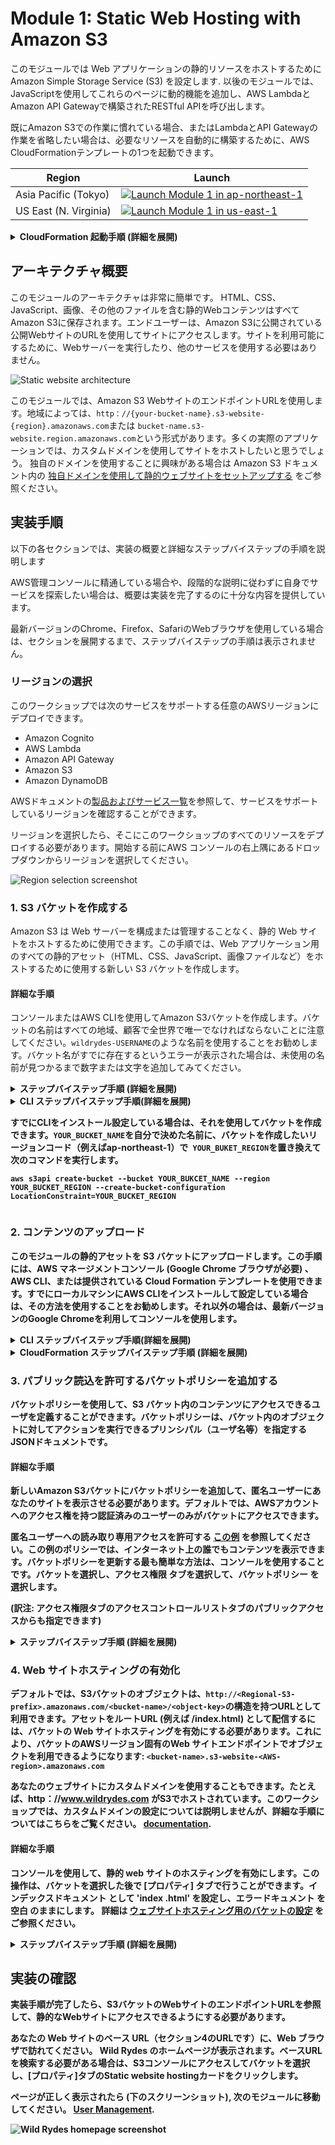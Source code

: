 # Module 1: Static Web Hosting with Amazon S3

このモジュールでは Web アプリケーションの静的リソースをホストするために Amazon Simple Storage Service (S3) を設定します. 以後のモジュールでは、JavaScriptを使用してこれらのページに動的機能を追加し、AWS LambdaとAmazon API Gatewayで構築されたRESTful APIを呼び出します。

既にAmazon S3での作業に慣れている場合、またはLambdaとAPI Gatewayの作業を省略したい場合は、必要なリソースを自動的に構築するために、AWS CloudFormationテンプレートの1つを起動できます。

Region| Launch
------|-----
Asia Pacific (Tokyo) | [![Launch Module 1 in ap-northeast-1](http://docs.aws.amazon.com/AWSCloudFormation/latest/UserGuide/images/cloudformation-launch-stack-button.png)](https://console.aws.amazon.com/cloudformation/home?region=ap-northeast-1#/stacks/new?stackName=wildrydes-webapp-1&templateURL=https://s3.amazonaws.com/wildrydes-ap-northeast-1/WebApplication/1_StaticWebHosting/webapp-static-hosting.yaml)
US East (N. Virginia) | [![Launch Module 1 in us-east-1](http://docs.aws.amazon.com/AWSCloudFormation/latest/UserGuide/images/cloudformation-launch-stack-button.png)](https://console.aws.amazon.com/cloudformation/home?region=us-east-1#/stacks/new?stackName=wildrydes-webapp-1&templateURL=https://s3.amazonaws.com/wildrydes-us-east-1/WebApplication/1_StaticWebHosting/webapp-static-hosting.yaml)

<details>
<summary><strong>CloudFormation 起動手順 (詳細を展開)</strong></summary><p>

1. 好みのリージョンの **Launch Stack** をクリックします。

1. テンプレートの選択ページで **次へ** をクリックします。

1. **Website Bucket Name** に `wildrydes-USERNAME` のような世界で唯一の値を入力し、**次へ** をクリックします。
    ![Speficy Details Screenshot](../images/module1-cfn-specify-details.png)

1. オプションページではすべてデフォルトのままで **次へ** をクリックします。

1. 確認ページでは "AWS CloudFormation によって IAM リソースが作成される場合があることを承認"のボックスを **チェック** し、 **作成** をクリックします。

    ![Acknowledge IAM Screenshot](../images/cfn-ack-iam.png)

    このテンプレートでは、カスタムリソースを使用して静的なWebサイト資産を中央のS3バケットから独自の専用バケットにコピーします。カスタムリソースがアカウントの新しいバケットに書き込むためには、これらのアクセス許可を引き受けられるIAMロールを作成する必要があります。

1. `wildrydes-webapp-1` スタックが `CREATE_COMPLETE` ステータスに変わるまで待ちます。

1. `wildrydes-webapp-1` を選択し, **出力** タブをクリックして WebsiteURL のリンクをクリックします。

1. Wild Rydes のホームページが正しく動作することを確認し、次のモジュールへ移動してください。 [User Management](../2_UserManagement).

</p></details>


## アーキテクチャ概要

このモジュールのアーキテクチャは非常に簡単です。 HTML、CSS、JavaScript、画像、その他のファイルを含む静的WebコンテンツはすべてAmazon S3に保存されます。エンドユーザーは、Amazon S3に公開されている公開WebサイトのURLを使用してサイトにアクセスします。サイトを利用可能にするために、Webサーバーを実行したり、他のサービスを使用する必要はありません。

![Static website architecture](../images/static-website-architecture.png)

このモジュールでは、Amazon S3 WebサイトのエンドポイントURLを使用します。地域によっては、`http：//{your-bucket-name}.s3-website-{region}.amazonaws.com`または `bucket-name.s3-website.region.amazonaws.com`という形式があります。多くの実際のアプリケーションでは、カスタムドメインを使用してサイトをホストしたいと思うでしょう。 独自のドメインを使用することに興味がある場合は Amazon S3 ドキュメント内の [独自ドメインを使用して静的ウェブサイトをセットアップする](https://docs.aws.amazon.com/ja_jp/AmazonS3/latest/dev/website-hosting-custom-domain-walkthrough.html) をご参照ください。

## 実装手順

以下の各セクションでは、実装の概要と詳細なステップバイステップの手順を説明します

AWS管理コンソールに精通している場合や、段階的な説明に従わずに自身でサービスを探索したい場合は、概要は実装を完了するのに十分な内容を提供しています。

最新バージョンのChrome、Firefox、SafariのWebブラウザを使用している場合は、セクションを展開するまで、ステップバイステップの手順は表示されません。

### リージョンの選択

このワークショップでは次のサービスをサポートする任意のAWSリージョンにデプロイできます。

- Amazon Cognito
- AWS Lambda
- Amazon API Gateway
- Amazon S3
- Amazon DynamoDB

AWSドキュメントの[製品およびサービス一覧](https://aws.amazon.com/about-aws/global-infrastructure/regional-product-services/)を参照して、サービスをサポートしているリージョンを確認することができます。

リージョンを選択したら、そこにこのワークショップのすべてのリソースをデプロイする必要があります。開始する前にAWS コンソールの右上隅にあるドロップダウンからリージョンを選択してください。

![Region selection screenshot](../images/region-selection.png)

### 1. S3 バケットを作成する

Amazon S3 は Web サーバーを構成または管理することなく、静的 Web サイトをホストするために使用できます。この手順では、Web アプリケーション用のすべての静的アセット（HTML、CSS、JavaScript、画像ファイルなど）をホストするために使用する新しい S3 バケットを作成します。

#### 詳細な手順

コンソールまたはAWS CLIを使用してAmazon S3バケットを作成します。バケットの名前はすべての地域、顧客で全世界で唯一でなければならないことに注意してください。`wildrydes-USERNAME`のような名前を使用することをお勧めします。バケット名がすでに存在するというエラーが表示された場合は、未使用の名前が見つかるまで数字または文字を追加してみてください。

<details>
<summary><strong>ステップバイステップ手順 (詳細を展開)</strong></summary><p>

1. AWS マネージメントコンソールで **サービス** から ストレージの下にある **S3** を選択します。

1. **+バケットを作成する** を選択します。

1. `wildrydes-USERNAME`のような全世界で唯一の名前をバケット名に指定します。

1. このワークショップで利用するリージョンを選択します。

1. "既存のバケットから設定をコピー" を **選択せず**、ダイアログの左下にある **作成** を押します。

    ![Create bucket screenshot](../images/create-bucket.png)

</p></details>

<details>
<summary><strong>CLI ステップバイステップ手順(詳細を展開)

すでにCLIをインストール設定している場合は、それを使用してバケットを作成できます。`YOUR_BUCKET_NAME`を自分で決めた名前に、バケットを作成したいリージョンコード（例えばap-northeast-1）で` YOUR_BUKET_REGION`を置き換えて次のコマンドを実行します。

    aws s3api create-bucket --bucket YOUR_BUKCET_NAME --region YOUR_BUCKET_REGION --create-bucket-configuration LocationConstraint=YOUR_BUCKET_REGION

</p></details>

### 2. コンテンツのアップロード

このモジュールの静的アセットを S3 バケットにアップロードします。この手順には、AWS マネージメントコンソール (Google Chrome ブラウザが必要) 、AWS CLI、または提供されている Cloud Formation テンプレートを使用できます。すでにローカルマシンにAWS CLIをインストールして設定している場合は、その方法を使用することをお勧めします。それ以外の場合は、最新バージョンのGoogle Chromeを利用してコンソールを使用します。

<details>
<summary><strong>CLI ステップバイステップ手順(詳細を展開)</strong></summary><p>

すでにCLIをインストール設定している場合は、それを使用して`s3://wildrydes-us-east-1/WebApplication/1_StaticWebHosting/website`から必要な Web アセットをバケットにコピーできます。

前のセクションで使用したバケット名で `YOUR_BUCKET_NAME`を置き換え、バケットを作成したリージョンコード（例えばap-northeast-1）で`YOUR_BUKET_REGION`を置き換えて次のコマンドを実行します。

    aws s3 sync aws-serverless-workshops/WebApplication/1_StaticWebHosting/website s3://YOUR_BUCKET_NAME --region YOUR_BUCKET_REGION

コマンドが成功した場合は、バケットにコピーされたオブジェクトのリストが表示されます。
</p></details>

<details>
<summary><strong>CloudFormation ステップバイステップ手順 (詳細を展開)</strong></summary><p>

上記のいずれの方法も使用できない場合は、必要なアセットをS3バケットにコピーするために、提供された CloudFormation テンプレートを起動することができます。

Region| Launch
------|-----
Asia Pacific (Tokyo) | [![Launch Module 1 in ap-northeast-1](http://docs.aws.amazon.com/AWSCloudFormation/latest/UserGuide/images/cloudformation-launch-stack-button.png)](https://console.aws.amazon.com/cloudformation/home?region=ap-northeast-1#/stacks/new?stackName=wildrydes-copy-objects&templateURL=https://s3.amazonaws.com/wildrydes-ap-northeast-1/WebApplication/1_StaticWebHosting/webapp-copy-objects.yaml)
US East (N. Virginia) | [![Launch Module 1 in us-east-1](http://docs.aws.amazon.com/AWSCloudFormation/latest/UserGuide/images/cloudformation-launch-stack-button.png)](https://console.aws.amazon.com/cloudformation/home?region=us-east-1#/stacks/new?stackName=wildrydes-copy-objects&templateURL=https://s3.amazonaws.com/wildrydes-us-east-1/WebApplication/1_StaticWebHosting/webapp-copy-objects.yaml)

1. Webサイト用のバケットを作成したリージョンの **Launch Stack** をクリックします。

1. テンプレートの選択ページで **次へ** をクリックします。

1. **Website Bucket Name** に 自分の S3 バケット名 (例えば、`wildrydes-yourname`) を入力し、**次へ** をクリックします。

1. オプションページではすべてデフォルトのままで **次へ** をクリックします。

1. 確認ページでは "AWS CloudFormation によって IAM リソースが作成される場合があることを承認"のボックスを **チェック** し、 **作成** をクリックします。

    ![Acknowledge IAM Screenshot](../images/cfn-ack-iam.png)

    このテンプレートでは、カスタムリソースを使用して静的なWebサイト資産を中央のS3バケットから独自の専用バケットにコピーします。カスタムリソースがアカウントの新しいバケットに書き込むためには、これらのアクセス許可を引き受けられるIAMロールを作成する必要があります。

1. `wildrydes-copy-objects` スタックが `CREATE_COMPLETE` ステータスに変わるのを待ちます.

</p></details>

### 3. パブリック読込を許可するバケットポリシーを追加する

バケットポリシーを使用して、S3 バケット内のコンテンツにアクセスできるユーザを定義することができます。バケットポリシーは、バケット内のオブジェクトに対してアクションを実行できるプリンシパル（ユーザ名等）を指定するJSONドキュメントです。

#### 詳細な手順

新しいAmazon S3バケットにバケットポリシーを追加して、匿名ユーザーにあなたのサイトを表示させる必要があります。デフォルトでは、AWSアカウントへのアクセス権を持つ認証済みのユーザーのみがバケットにアクセスできます。

匿名ユーザーへの読み取り専用アクセスを許可する [この例](https://docs.aws.amazon.com/ja_jp/AmazonS3/latest/dev/example-bucket-policies.html#example-bucket-policies-use-case-2) を参照してください。この例のポリシーでは、インターネット上の誰でもコンテンツを表示できます。バケットポリシーを更新する最も簡単な方法は、コンソールを使用することです。バケットを選択し、**アクセス権限** タブを選択して、**バケットポリシー** を選択します。

(訳注: **アクセス権限**タブの**アクセスコントロールリスト**タブのパブリックアクセスからも指定できます)

<details>
<summary><strong>ステップバイステップ手順 (詳細を展開)</strong></summary><p>

1. S3 コンソールで、 セクション1で自身が作成したバケットを選択します。

1. **アクセス権限** タブから **Bucket Policy** を選択します。.

1. 次のポリシードキュメントをバケットポリシーエディタに入力して、`YOUR_BUCKET_NAME` をセクション1で作成したバケットの名前に置き換えます。

    ```json
    {
        "Version": "2012-10-17",
        "Statement": [
            {
                "Effect": "Allow",
                "Principal": "*",
                "Action": "s3:GetObject",
                "Resource": "arn:aws:s3:::YOUR_BUCKET_NAME/*"
            }
        ]
    }
    ```

    ![Update bucket policy screenshot](../images/update-bucket-policy.png)

1. **保存** を選択します。

</p></details>

### 4. Web サイトホスティングの有効化

デフォルトでは、S3バケットのオブジェクトは、`http://<Regional-S3-prefix>.amazonaws.com/<bucket-name>/<object-key>`の構造を持つURLとして利用できます。アセットをルートURL (例えば /index.html) として配信するには、バケットの Web サイトホスティングを有効にする必要があります。これにより、バケットのAWSリージョン固有のWeb サイトエンドポイントでオブジェクトを利用できるようになります:
`<bucket-name>.s3-website-<AWS-region>.amazonaws.com`

あなたのウェブサイトにカスタムドメインを使用することもできます。たとえば、http：//www.wildrydes.com がS3でホストされています。このワークショップでは、カスタムドメインの設定については説明しませんが、詳細な手順についてはこちらをご覧ください。 [documentation](https://docs.aws.amazon.com/ja_jp/AmazonS3/latest/dev/website-hosting-custom-domain-walkthrough.html).

#### 詳細な手順

コンソールを使用して、静的 web サイトのホスティングを有効にします。この操作は、バケットを選択した後で [プロパティ] タブで行うことができます。**インデックスドキュメント** として **'index .html'** を設定し、**エラードキュメント** を **空白** のままにします。 詳細は [ウェブサイトホスティング用のバケットの設定](https://docs.aws.amazon.com/ja_jp/AmazonS3/latest/dev/HowDoIWebsiteConfiguration.html) をご参照ください。

<details>
<summary><strong>ステップバイステップ手順 (詳細を展開)</strong></summary><p>

1. S3 コンソールのバケット詳細ページから **プロパティ** タブを選択します。

1. **Static website hosting** カードを選択します。

1. **このバケットを使用してウェブサイトをホストする** を選択し、 **インデックスドキュメント**に`index.html`を残りのフィールドは空白にしておきます。

1. ダイアログの上部にある **エンドポイント** URL を **保存** をクリックする前にメモしておきます。ワークショップではこのURLをWebアプリケーションを表示するために使用します。以後はこのURLをあなたの Web サイトのベース URLを呼びます。

1. **保存** をクリックして変更を保存します。

    ![Enable website hosting screenshot](../images/enable-website-hosting.png)

</p></details>


## 実装の確認

実装手順が完了したら、S3バケットのWebサイトのエンドポイントURLを参照して、静的なWebサイトにアクセスできるようにする必要があります。

あなたの Web サイトのベース URL（セクション4のURLです）に、Web ブラウザで訪れてください。 Wild Rydes のホームページが表示されます。ベースURLを検索する必要がある場合は、S3コンソールにアクセスしてバケットを選択し、**[プロパティ]**タブの**Static website hosting**カードをクリックします。

ページが正しく表示されたら (下のスクリーンショット), 次のモジュールに移動してください。 [User Management](../2_UserManagement).

![Wild Rydes homepage screenshot](../images/wildrydes-homepage.png)
